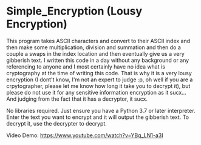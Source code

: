 # Simple_Encryption (Lousy Encryption)

This program takes ASCII characters and convert to their ASCII index and then make some multiplication, division and summation and then do a couple a swaps in the index location and then eventually give us a very gibberish text. I written this code in a day without any background or any referencing to anyone and I most certainly have no idea what is cryptography at the time of writing this code. That is why it is a very lousy encryption (I dont't know, I'm not an expert to judge :p, oh well if you are a crpytographer, please let me know how long it take you to decrypt it), but please do not use it for any sensitive information encryption as it sucx... And judging from the fact that it has a decryptor, it sucx. 

No libraries required. 
Just ensure you have a Python 3.7 or later interpreter. 
Enter the text you want to encrypt and it will output the gibberish text. 
To decrypt it, use the decrypter to decrypt. 

Video Demo: https://www.youtube.com/watch?v=YBq_LN1-a3I
